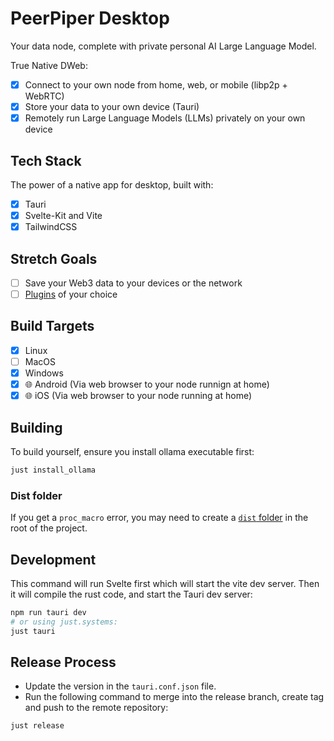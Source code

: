 # PeerPiper Desktop

Your data node, complete with private personal AI Large Language Model.

True Native DWeb:

- [x] Connect to your own node from home, web, or mobile (libp2p + WebRTC)
- [x] Store your data to your own device (Tauri)
- [x] Remotely run Large Language Models (LLMs) privately on your own device

## Tech Stack

The power of a native app for desktop, built with:

- [x] Tauri
- [x] Svelte-Kit and Vite
- [x] TailwindCSS

## Stretch Goals

- [ ] Save your Web3 data to your devices or the network
- [ ] [Plugins](https://component-model.bytecodealliance.org/) of your choice

## Build Targets

- [x] Linux
- [ ] MacOS
- [x] Windows
- [x] 🌐 Android (Via web browser to your node runnign at home)
- [x] 🌐 iOS (Via web browser to your node running at home)

## Building

To build yourself, ensure you install ollama executable first:

```bash
just install_ollama
```

### Dist folder

If you get a `proc_macro` error, you may need to create a [`dist` folder](./dist) in the root of the project.

## Development

This command will run Svelte first which will start the vite dev server. Then it will compile the rust code, and start the Tauri dev server:

```bash
npm run tauri dev
# or using just.systems:
just tauri
```

## Release Process

- Update the version in the `tauri.conf.json` file. 
- Run the following command to merge into the release branch, create tag and push to the remote repository:

```bash
just release
```
